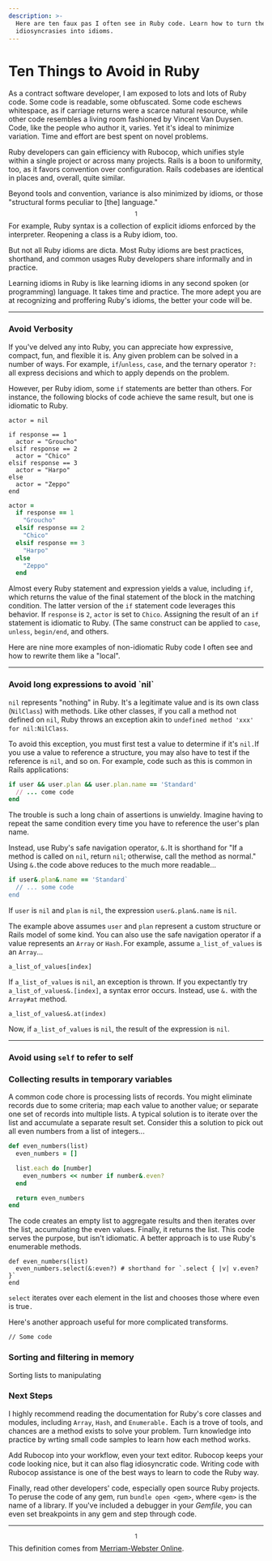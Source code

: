```yaml
---
description: >-
  Here are ten faux pas I often see in Ruby code. Learn how to turn these
  idiosyncrasies into idioms.
---
```


# Ten Things to Avoid in Ruby

As a contract software developer, I am exposed to lots and lots of Ruby code. Some code is readable, some obfuscated. Some code eschews whitespace, as if carriage returns were a scarce natural resource, while other code resembles a living room fashioned by Vincent Van Duysen. Code, like the people who author it, varies. Yet it's ideal to minimize variation. Time and effort are best spent on novel problems.&#x20;

Ruby developers can gain efficiency with Rubocop, which unifies style within a single project or across many projects. Rails is a boon to uniformity, too, as it favors convention over configuration. Rails codebases are identical in places and, overall, quite similar. &#x20;

Beyond tools and convention, variance is also minimized by idioms, or those "structural forms peculiar to \[the] language."$$^1$$ For example, Ruby syntax is a collection of explicit idioms enforced by the interpreter. Reopening a class is a Ruby idiom, too.&#x20;

But not all Ruby idioms are dicta. Most Ruby idioms are best practices, shorthand, and common usages Ruby developers share informally and in practice.  &#x20;

Learning idioms in Ruby is like learning idioms in any second spoken (or programming) language. It takes time and practice.  The more adept you are at recognizing and proffering Ruby's idioms, the better your code will be. &#x20;

***

### Avoid Verbosity

If you've delved any into Ruby, you can appreciate how expressive, compact, fun, and flexible it is. Any given problem can be solved in a number of ways. For example, `if`/`unless`, `case`, and the ternary operator `?:` all express decisions and which to apply depends on the problem.&#x20;

However, per Ruby idiom, some `if` statements are better than others. For instance, the following blocks of code achieve the same result, but one is idiomatic to Ruby. &#x20;

```
actor = nil 

if response == 1
  actor = "Groucho"
elsif response == 2 
  actor = "Chico" 
elsif response == 3 
  actor = "Harpo"
else
  actor = "Zeppo" 
end 
```

```ruby
actor = 
  if response == 1
    "Groucho"
  elsif response == 2 
    "Chico" 
  elsif response == 3 
    "Harpo"
  else
    "Zeppo" 
  end 
```

Almost every Ruby statement and expression yields a value, including `if`, which returns the value of the final statement of the block in the matching condition. The latter version of the `if` statement code leverages this behavior. If `response` is `2`, `actor` is set to `Chico`. Assigning the result of an `if` statement is idiomatic to Ruby. (The same construct can be applied to `case`, `unless`, `begin/end`, and others.

Here are nine more examples of non-idiomatic Ruby code I often see and how to rewrite them like a "local".&#x20;

***

### Avoid long expressions to avoid \`nil\`

`nil` represents "nothing" in Ruby. It's a legitimate value and is its own class (`NilClass`) with methods. Like other classes, if you call a method not defined on `nil`, Ruby throws an exception akin to `undefined method 'xxx' for nil:NilClass`.&#x20;

To avoid this exception, you must first test a value to determine if it's `nil.`If you use a value to reference a structure, you may also have to test if the reference is `nil`, and so on. For example, code such as this is common in Rails applications:

```ruby
if user && user.plan && user.plan.name == 'Standard'
  // ... come code
end 
```

The trouble is such a long chain of assertions is unwieldy. Imagine having to repeat the same condition every time you have to reference the user's plan name.&#x20;

Instead, use Ruby's safe navigation operator, `&.`It is shorthand for "If a method is called on `nil`, return `nil`; otherwise, call the method as normal."  Using `&.`the code above reduces to the much more readable...

```ruby
if user&.plan&.name == 'Standard`
  // ... some code
end
```

If `user` is `nil` and `plan` is `nil`, the expression `user&.plan&.name` is `nil`. &#x20;

The example above assumes `user` and `plan` represent a custom structure or Rails model of some kind. You can also use the safe navigation operator if a value  represents an `Array` or `Hash.`For example, assume `a_list_of_values` is an `Array`...&#x20;

```
a_list_of_values[index]
```

If `a_list_of_values` is `nil`, an exception is thrown. If you expectantly try `a_list_of_values&.[index]`, a syntax error occurs. Instead, use `&.` with the `Array#at` method.&#x20;

```
a_list_of_values&.at(index)
```

Now, if `a_list_of_values` is `nil`, the result of the expression is `nil`.&#x20;

***

### Avoid using `self` to refer to self



### Collecting results in temporary variables

A common code chore is processing lists of records. You might eliminate records due to some criteria; map each value to another value; or separate one set of records into multiple lists. A typical solution is to iterate over the list and accumulate a separate result set. Consider this a solution to pick out all even numbers from a list of integers...

```ruby
def even_numbers(list)
  even_numbers = [] 

  list.each do [number]
    even_numbers << number if number&.even?
  end

  return even_numbers
end
```

The code creates an empty list to aggregate results and then iterates over the list, accumulating the even values. Finally, it returns the list. This code serves the purpose, but isn't idiomatic. A better approach is to use Ruby's enumerable methods.&#x20;

```
def even_numbers(list)
  even_numbers.select(&:even?) # shorthand for `.select { |v| v.even? }`
end 
```

`select` iterates over each element in the list and chooses those where even is true`.`

Here's another approach useful for more complicated transforms.&#x20;

```
// Some code
```

### Sorting and filtering in memory

Sorting  lists to manipulating

### Next Steps

I highly recommend reading the documentation for Ruby's core classes and modules, including `Array`, `Hash`, and `Enumerable.` Each is a trove of tools, and chances are a method exists to  solve your problem. Turn knowledge into practice by wrting small code samples to learn how each method works. &#x20;

Add Rubocop into your workflow, even your text editor. Rubocop keeps your code looking nice, but it can also flag idiosyncratic code. Writing code with Rubocop assistance is one of the best ways to learn to code the Ruby way.&#x20;

Finally, read other developers' code, especially open source Ruby projects. To peruse the code of any gem, run `bundle open <gem>`, where `<gem>` is the name of a library. If you've included a debugger in your _Gemfile_, you can even set breakpoints in any gem and step through code.&#x20;

***

&#x20;$$^1$$This definition comes from [Merriam-Webster Online](https://www.merriam-webster.com/dictionary/idiom).&#x20;

